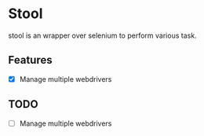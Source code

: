 # Stool

stool is an wrapper over selenium to perform various task.


## Features
- [X] Manage multiple webdrivers

## TODO
- [ ] Manage multiple webdrivers
